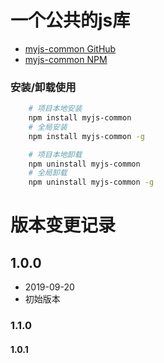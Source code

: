 # 一个公共的js库
 - [myjs-common GitHub](https://github.com/AnswerAIL/myjs-common)
 - [myjs-common NPM](https://www.npmjs.com/package/myjs-common)


### 安装/卸载使用
```bash
    # 项目本地安装
    npm install myjs-common
    # 全局安装
    npm install myjs-common -g

    # 项目本地卸载
    npm uninstall myjs-common
    # 全局卸载
    npm uninstall myjs-common -g
```


# 版本变更记录
  
## 1.0.0
 - 2019-09-20
 - 初始版本


### 1.1.0


#### 1.0.1